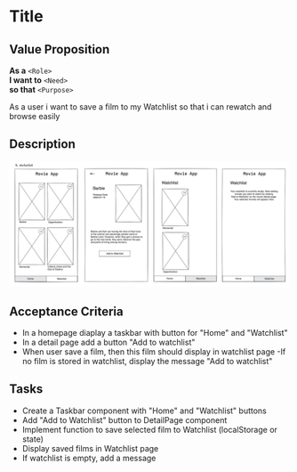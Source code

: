 # Title

## Value Proposition

**As a** `<Role>` <br>
**I want to** `<Need>` <br>
**so that** `<Purpose>` <br>

As a user i want to save a film to my Watchlist so that i can rewatch and browse easily

## Description

![wireframe](./assets/scribble-watchlist.png)

## Acceptance Criteria

- In a homepage diaplay a taskbar with button for "Home" and "Watchlist"
- In a detail page add a button "Add to watchlist"
- When user save a film, then this film should display in watchlist page
-If no film is stored in watchlist, display the message "Add to watchlist"

## Tasks

- Create a Taskbar component with "Home" and "Watchlist" buttons
- Add "Add to Watchlist" button to DetailPage component
- Implement function to save selected film to Watchlist (localStorage or state)
- Display saved films in Watchlist page
- If watchlist is empty, add a message

